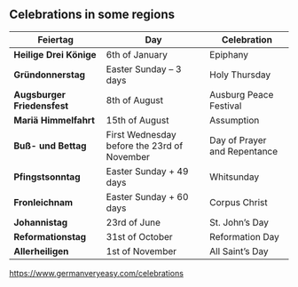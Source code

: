 ## Celebrations in some regions

| Feiertag                    | Day                                      | Celebration                  |
| --------------------------- | ---------------------------------------- | ---------------------------- |
| **Heilige Drei Könige**     | 6th of January                           | Epiphany                     |
| **Gründonnerstag**          | Easter Sunday – 3 days                   | Holy Thursday                |
| **Augsburger Friedensfest** | 8th of August                            | Ausburg Peace Festival       |
| **Mariä Himmelfahrt**       | 15th of August                           | Assumption                   |
| **Buß- und Bettag**         | First Wednesday before the 23rd of November | Day of Prayer and Repentance |
| **Pfingstsonntag**          | Easter Sunday + 49 days                  | Whitsunday                   |
| **Fronleichnam**            | Easter Sunday + 60 days                  | Corpus Christ                |
| **Johannistag**             | 23rd of June                             | St. John’s Day               |
| **Reformationstag**         | 31st of October                          | Reformation Day              |
| **Allerheiligen**           | 1st of November                          | All Saint’s Day              |

https://www.germanveryeasy.com/celebrations